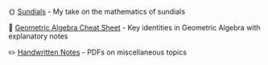 
:sun_with_face: [Sundials](https://russellgoyder.github.io/sundial-latex/) - My take on the mathematics of sundials

:triangular_ruler: [Geometric Algebra Cheat Sheet](https://russellgoyder.github.io/geometric-algebra-cheat-sheet/) - Key identities in Geometric Algebra with explanatory notes

:pencil2: [Handwritten Notes](https://russellgoyder.github.io/handwritten-notes/) - PDFs on miscellaneous topics
